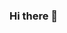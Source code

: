 ### Hi there 👋

<!--
**Helivelto/Helivelto** is a ✨ _special_ ✨ repository because its `README.md` (this file) appears on your GitHub profile.

Here are some ideas to get you started:

- 🔭 I’m currently working on Back-end and Front-end projects 
- 🌱 I’m currently learning: HTML, CSS, JavaScript, EJS and Git
- :mag: I'm interested in Web Dev
-->
